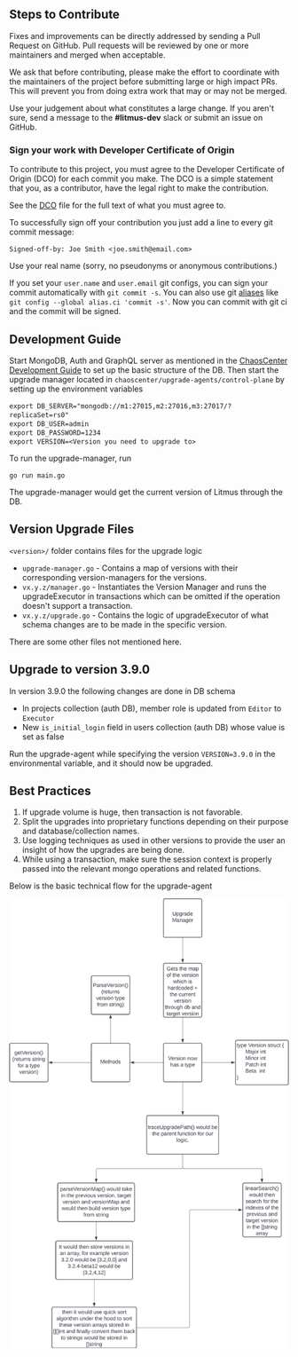## Steps to Contribute

Fixes and improvements can be directly addressed by sending a Pull Request on GitHub. Pull requests will be reviewed by one or more maintainers and merged when acceptable.

We ask that before contributing, please make the effort to coordinate with the maintainers of the project before submitting large or high impact PRs. This will prevent you from doing extra work that may or may not be merged.

Use your judgement about what constitutes a large change. If you aren't sure, send a message to the **#litmus-dev** slack or submit an issue on GitHub.


### **Sign your work with Developer Certificate of Origin**

To contribute to this project, you must agree to the Developer Certificate of Origin (DCO) for each commit you make. The DCO is a simple statement that you, as a contributor, have the legal right to make the contribution.

See the [DCO](https://developercertificate.org/) file for the full text of what you must agree to.

To successfully sign off your contribution you just add a line to every git commit message:

```git
Signed-off-by: Joe Smith <joe.smith@email.com>
```

Use your real name (sorry, no pseudonyms or anonymous contributions.)

If you set your `user.name` and `user.email` git configs, you can sign your commit automatically with `git commit -s`. You can also use git [aliases](https://git-scm.com/book/tr/v2/Git-Basics-Git-Aliases) like `git config --global alias.ci 'commit -s'`. Now you can commit with git ci and the commit will be signed.

## **Development Guide**

Start MongoDB, Auth and GraphQL server as mentioned in the [ChaosCenter Development Guide](https://github.com/litmuschaos/litmus/wiki/ChaosCenter-Development-Guide) to set up the basic structure of the DB. Then start the upgrade manager located in `chaoscenter/upgrade-agents/control-plane` by setting up the environment variables

```
export DB_SERVER="mongodb://m1:27015,m2:27016,m3:27017/?replicaSet=rs0"
export DB_USER=admin
export DB_PASSWORD=1234
export VERSION=<Version you need to upgrade to>
```
To run the upgrade-manager, run

```
go run main.go
```
The upgrade-manager would get the current version of Litmus through the DB.

## **Version Upgrade Files**

`<version>/` folder contains files for the upgrade logic

- `upgrade-manager.go` - Contains a map of versions with their corresponding version-managers for the versions.
- `vx.y.z/manager.go` - Instantiates the Version Manager and runs the upgradeExecutor in transactions which can be omitted if the operation doesn't support a transaction.
- `vx.y.z/upgrade.go` - Contains the logic of upgradeExecutor of what schema changes are to be made in the specific version.

There are some other files not mentioned here.

## **Upgrade to version 3.9.0**

In version 3.9.0 the following changes are done in DB schema

- In projects collection (auth DB), member role is updated from `Editor` to `Executor`
- New `is_initial_login` field in users collection (auth DB) whose value is set as false

Run the upgrade-agent while specifying the version `VERSION=3.9.0` in the environmental variable, and it should now be upgraded.

## **Best Practices**

1) If upgrade volume is huge, then transaction is not favorable.
2) Split the upgrades into proprietary functions depending on their purpose and database/collection names.
3) Use logging techniques as used in other versions to provide the user an insight of how the upgrades are being done.
4) While using a transaction, make sure the session context is properly passed into the relevant mongo operations and related functions.


Below is the basic technical flow for the upgrade-agent

![image info](./Upgrade-Agent-Flow.png)